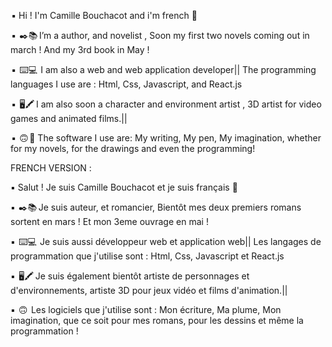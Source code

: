  
 ▪️ Hi ! I'm Camille Bouchacot and i'm french 👋

 ▪️  ✒️📚  I’m a author, and novelist , Soon my first two novels coming out in march ! And my 3rd book in May !
 
 ▪️  ⌨️💻  I am also a web and web application developer|| The programming languages I use are : Html, Css, Javascript, and React.js
 
 ▪️  🖥️🖍️  I am also soon a character and environment artist , 3D artist for video games and animated films.||
 
 ▪️  🙃 🧰   The software I use are: My writing, My pen, My imagination, whether for my novels, for the drawings and even the programming! 


FRENCH VERSION : 

▪️ Salut ! Je suis Camille Bouchacot et je suis français 👋

▪️  ✒️📚  Je suis auteur, et romancier, Bientôt mes deux premiers romans sortent en mars ! Et mon 3eme ouvrage en mai !
 
▪️  ⌨️💻  Je suis aussi développeur web et application web|| Les langages de programmation que j'utilise sont : Html, Css, Javascript et React.js
 
▪️  🖥️🖍️  Je suis également bientôt artiste de personnages et d'environnements, artiste 3D pour jeux vidéo et films d'animation.||
 
▪️  🙃  Les logiciels que j'utilise sont : Mon écriture, Ma plume, Mon imagination, que ce soit pour mes romans, pour les dessins et même la programmation !
